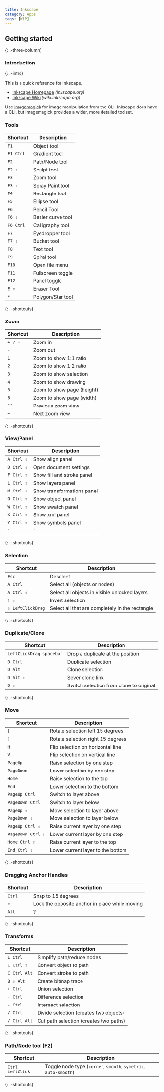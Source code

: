 ```yaml
---
title: Inkscape
category: Apps
tags: [WIP]
---
```



## Getting started
{: .-three-column}

### Introduction
{: .-intro}

This is a quick reference for Inkscape.

- [Inkscape Homepage](https://inkscape.org/) _(inkscape.org)_
- [Inkscape Wiki](https://wiki.inkscape.org/wiki/Inkscape) _(wiki.inkscape.org)_

Use [imagemagick](/imagemagick) for image manipulation from the CLI. Inkscape does have a CLI, but
imagemagick provides a wider, more detailed toolset. 

### Tools

| Shortcut   | Description           |
| ---------- | --------------------- |
| `F1`       | Object tool           |
| `F1 Ctrl`  | Gradient tool         |
| `F2`       | Path/Node tool        |
| `F2 ⇧`    | Sculpt tool           |
| `F3`       | Zoom tool             |
| `F3 ⇧`    | Spray Paint tool      |
| `F4`       | Rectangle tool        |
| `F5`       | Ellipse tool          |
| `F6`       | Pencil Tool           |
| `F6 ⇧`    | Bezier curve tool     |
| `F6 Ctrl`  | Calligraphy tool      |
| `F7`       | Eyedropper tool       |
| `F7 ⇧`    | Bucket tool           |
| `F8`       | Text tool             |
| `F9`       | Spiral tool           |
| `F10`      | Open file menu        |
| `F11`      | Fullscreen toggle     |
| `F12`      | Panel toggle          |
| `E ⇧`     | Eraser Tool           |
| `*`        | Polygon/Star tool     |
{: .-shortcuts}

### Zoom

| Shortcut   | Description           |
| ---------- | --------------------- |
| `+ / =`                | Zoom in |
| `-`                    | Zoom out |
| `1`                    | Zoom to show 1:1 ratio |
| `2`                    | Zoom to show 1:2 ratio |
| `3`                    | Zoom to show selection |
| `4`                    | Zoom to show drawing |
| `5`                    | Zoom to show page (height) |
| `6`                    | Zoom to show page (width) |
| `\``                   | Previous zoom view |
| `~`                    | Next zoom view |
{: .-shortcuts}

### View/Panel

| Shortcut   | Description           |
| ---------- | --------------------- |
| `A Ctrl ⇧`         | Show align panel|
| `D Ctrl ⇧`         | Open document settings|
| `F Ctrl ⇧`         | Show fill and stroke panel|
| `L Ctrl ⇧`         | Show layers panel|
| `M Ctrl ⇧`         | Show transformations panel|
| `O Ctrl ⇧`         | Show object panel|
| `W Ctrl ⇧`         | Show swatch panel|
| `X Ctrl ⇧`         | Show xml panel|
| `Y Ctrl ⇧`         | Show symbols panel|
| `|`                 | Toggle showing guides|
{: .-shortcuts}

### Selection

| Shortcut   | Description           |
| ---------- | --------------------- |
| `Esc`                  | Deselect|
| `A Ctrl`               | Select all (objects or nodes)|
| `A Ctrl ⇧`         | Select all objects in visible unlocked layers|
| `! ⇧`              | Invert selection|
| `⇧ LeftClickDrag`  | Select all that are completely in the rectangle|
{: .-shortcuts}

### Duplicate/Clone

| Shortcut   | Description           |
| ---------- | --------------------- |
| `LeftClickDrag spacebar`  | Drop a duplicate at the position|
| `D Ctrl`               | Duplicate selection|
| `D Alt`                | Clone selection|
| `D Alt ⇧`          | Sever clone link|
| `D ⇧`              | Switch selection from clone to original|
{: .-shortcuts}

### Move

| Shortcut   | Description           |
| ---------- | --------------------- |
| `[`                 | Rotate selection left 15 degrees|
| `]`                 | Rotate selection right 15 degrees|
| `H`                 | Flip selection on horizontal line|
| `V`                 | Flip selection on vertical line|
| `PageUp`            | Raise selection by one step|
| `PageDown`          | Lower selection by one step|
| `Home`              | Raise selection to the top|
| `End`               | Lower selection to the bottom|
| `PageUp Ctrl`       | Switch to layer above|
| `PageDown Ctrl`     | Switch to layer below|
| `PageUp ⇧`         | Move selection to layer above|
| `PageDown ⇧`       | Move selection to layer below|
| `PageUp Ctrl ⇧`    | Raise current layer by one step|
| `PageDown Ctrl ⇧`  | Lower current layer by one step|
| `Home Ctrl ⇧`      | Raise current layer to the top|
| `End Ctrl ⇧`       | Lower current layer to the bottom|
{: .-shortcuts}

### Dragging Anchor Handles

| Shortcut   | Description           |
| ---------- | --------------------- |
| `Ctrl`              | Snap to 15 degrees|
| `⇧`                | Lock the opposite anchor in place while moving|
| `Alt`               | ? |
{: .-shortcuts}

### Transforms

| Shortcut   | Description           |
| ---------- | --------------------- |
| `L Ctrl`            | Simplify path/reduce nodes|
| `C Ctrl ⇧`         | Convert object to path|
| `C Ctrl Alt`        | Convert stroke to path|
| `B ⇧ Alt`          | Create bitmap trace|
| `+ Ctrl`            | Union selection|
| `- Ctrl`            | Difference selection|
| `- Ctrl`            | Intersect selection|
| `/ Ctrl`            | Divide selection (creates two objects)|
| `/ Ctrl Alt`        | Cut path selection (creates two paths)|
{: .-shortcuts}



### Path/Node tool (F2)

| Shortcut   | Description           |
| ---------- | --------------------- |
| `Ctrl LeftClick`       | Toggle node type (`corner`, `smooth`, `symetric`, `auto-smooth`)|
{: .-shortcuts}



